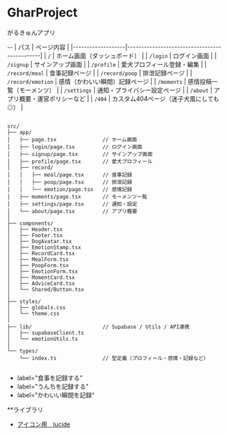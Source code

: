# GharProject
がるきゅんアプリ

--
| パス              | ページ内容                                   |
|-------------------|----------------------------------------------|
| `/`               | ホーム画面（ダッシュボード）                 |
| `/login`          | ログイン画面                                 |
| `/signup`         | サインアップ画面                             |
| `/profile`        | 愛犬プロフィール登録・編集                   |
| `/record/meal`    | 食事記録ページ                               |
| `/record/poop`    | 排泄記録ページ                               |
| `/record/emotion` | 感情（かわいい瞬間）記録ページ              |
| `/moments`        | 感情投稿一覧（モーメンツ）                   |
| `/settings`       | 通知・プライバシー設定ページ                 |
| `/about`          | アプリ概要・運営ポリシーなど                 |
| `/404`            | カスタム404ページ（迷子犬風にしても◎）       |

<pre><code>
src/
├── app/
│   ├── page.tsx               // ホーム画面
│   ├── login/page.tsx         // ログイン画面
│   ├── signup/page.tsx        // サインアップ画面
│   ├── profile/page.tsx       // 愛犬プロフィール
│   ├── record/
│   │   ├── meal/page.tsx      // 食事記録
│   │   ├── poop/page.tsx      // 排泄記録
│   │   └── emotion/page.tsx   // 感情記録
│   ├── moments/page.tsx       // モーメンツ一覧
│   ├── settings/page.tsx      // 通知・設定
│   └── about/page.tsx         // アプリ概要
│
├── components/
│   ├── Header.tsx
│   ├── Footer.tsx
│   ├── DogAvatar.tsx
│   ├── EmotionStamp.tsx
│   ├── RecordCard.tsx
│   ├── MealForm.tsx
│   ├── PoopForm.tsx
│   ├── EmotionForm.tsx
│   ├── MomentCard.tsx
│   ├── AdviceCard.tsx
│   └── Shared/Button.tsx
│
├── styles/
│   ├── globals.css
│   └── theme.css
│
├── lib/                       // Supabase / Utils / API連携
│   ├── supabaseClient.ts
│   └── emotionUtils.ts
│
└── types/
    └── index.ts               // 型定義（プロフィール・感情・記録など）

</code></pre>


- label="食事を記録する"
- label="うんちを記録する"
- label="かわいい瞬間を記録"

**ライブラリ
- [アイコン用　lucide](https://lucide.dev/icons/)

